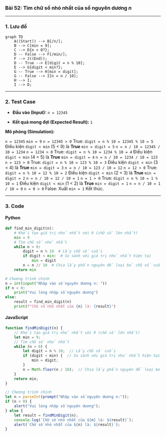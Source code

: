 ### Bài 52: Tìm chữ số nhỏ nhất của số nguyên dương $n$

---

### **1. Lưu đồ**

```mermaid
graph TD
    A((Start)) --> B[/n/];
    B --> C[min = 9];
    C --> D{n > 0?};
    D -- False --> F[/min/];
    F --> J((End));
    D -- True --> E[digit = n % 10];
    E --> G{digit < min?};
    G -- True --> H[min = digit];
    G -- False --> I[n = n / 10];
    H --> I;
    I --> D;
```

---

### **2. Test Case**

- **Đầu vào (Input):** `n = 12345`

- **Kết quả mong đợi (Expected Result):** `1`


**Mô phỏng (Simulation):**

`n = 12345`
`min = 9`
`n = 12345 > 0` True:
	`digit = n % 10 = 12345 % 10 = 5`
	Điều kiện `digit < min` (5 < 9) là **True**
		`min = digit = 5`
	`n = n / 10 = 12345 / 10 = 1234`
`n = 1234 > 0` True:
	`digit = n % 10 = 1234 % 10 = 4`
	Điều kiện `digit < min` (4 < 5) là **True**
		`min = digit = 4`
	`n = n / 10 = 1234 / 10 = 123`
`n = 123 > 0` True:
	`digit = n % 10 = 123 % 10 = 3`
	Điều kiện `digit < min` (3 < 4) là **True**
		`min = digit = 3`
	`n = n / 10 = 123 / 10 = 12`
`n = 12 > 0` True:
	`digit = n % 10 = 12 % 10 = 2`
	Điều kiện `digit < min` (2 < 3) là **True**
		`min = digit = 2`
	`n = n / 10 = 12 / 10 = 1`
`n = 1 > 0` True:
	`digit = n % 10 = 1 % 10 = 1`
	Điều kiện `digit < min` (1 < 2) là **True**
		`min = digit = 1`
	`n = n / 10 = 1 / 10 = 0`
`n = 0 > 0` False:
Xuất `min = 1`
Kết thúc.

---

### **3. Code**

#### **Python**

```python
def find_min_digit(n):
    # Khởi tạo giá trị nhỏ nhất với 9 (chữ số lớn nhất)
    min = 9
    # Tìm chữ số nhỏ nhất
    while n > 0:
        digit = n % 10  # Lấy chữ số cuối
        if digit < min:  # So sánh với giá trị nhỏ nhất hiện tại
            min = digit
        n = n // 10  # Chia lấy phần nguyên để loại bỏ chữ số cuối
    return min

# Chương trình chính
n = int(input("Nhập vào số nguyên dương n: "))
if n < 0:
    print("Vui lòng nhập số nguyên dương")
else:
    result = find_min_digit(n)
    print(f"Chữ số nhỏ nhất của {n} là: {result}")
```

#### **JavaScript**

```javascript
function findMinDigit(n) {
    // Khởi tạo giá trị nhỏ nhất với 9 (chữ số lớn nhất)
    let min = 9;
    // Tìm chữ số nhỏ nhất
    while (n > 0) {
        let digit = n % 10;  // Lấy chữ số cuối
        if (digit < min) {  // So sánh với giá trị nhỏ nhất hiện tại
            min = digit;
        }
        n = Math.floor(n / 10);  // Chia lấy phần nguyên để loại bỏ chữ số cuối
    }
    return min;
}

// Chương trình chính
let n = parseInt(prompt("Nhập vào số nguyên dương n:"));
if (n < 0) {
    alert("Vui lòng nhập số nguyên dương");
} else {
    let result = findMinDigit(n);
    console.log(`Chữ số nhỏ nhất của ${n} là: ${result}`);
    alert(`Chữ số nhỏ nhất của ${n} là: ${result}`);
}
```
